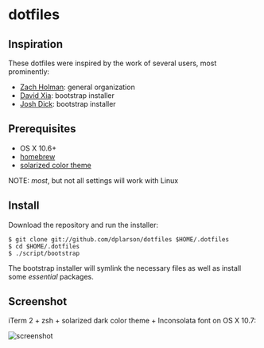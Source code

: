 # dotfiles

## Inspiration
These dotfiles were inspired by the work of several users, most prominently:
* [Zach Holman](https://github.com/holman/dotfiles): general organization
* [David Xia](https://github.com/davidxia/bootstrap_dotfiles/): bootstrap installer
* [Josh Dick](https://github.com/joshdick/dotfiles): bootstrap installer


## Prerequisites
* OS X 10.6+
* [homebrew](https://github.com/mxcl/homebrew)
* [solarized color theme](https://github.com/altercation/solarized)

NOTE: *most*, but not all settings will work with Linux


## Install
Download the repository and run the installer:

```shell
$ git clone git://github.com/dplarson/dotfiles $HOME/.dotfiles
$ cd $HOME/.dotfiles
$ ./script/bootstrap
```

The bootstrap installer will symlink the necessary files as well as install some *essential* packages.


## Screenshot
iTerm 2 + zsh + solarized dark color theme + Inconsolata font on OS X 10.7:

![screenshot](https://raw.github.com/dplarson/dotfiles/master/screenshot.png)
